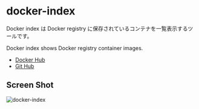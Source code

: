 docker-index
============

Docker index は Docker registry に保存されているコンテナを一覧表示するツールです。

Docker index shows Docker registry container images. 

- [Docker Hub](https://registry.hub.docker.com/u/ringo/docker-index/)
- [Git Hub](https://github.com/ringohub/docker-index)

## Screen Shot

![docker-index](http://i.gyazo.com/fe2de79c089269253eea079e19840765.png)
